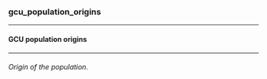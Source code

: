 ### gcu_population_origins



------
#### GCU population origins



------
###### Origin of the population.